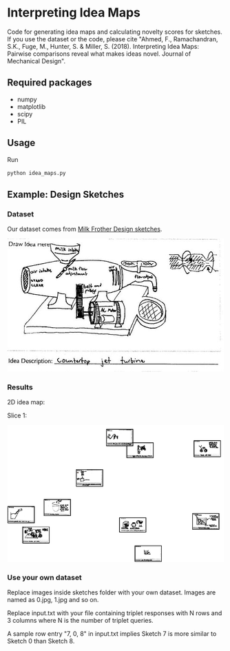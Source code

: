 # Interpreting Idea Maps

Code for generating idea maps and calculating novelty scores for sketches. If you use the dataset or the code, please cite "Ahmed, F., Ramachandran, S.K., Fuge, M., Hunter, S. & Miller, S. (2018).  Interpreting Idea Maps: Pairwise comparisons reveal what makes ideas novel. Journal of Mechanical Design".

## Required packages

- numpy
- matplotlib
- scipy
- PIL

## Usage

Run 

```bash
python idea_maps.py
```


## Example: Design Sketches

### Dataset

Our dataset comes from [Milk Frother Design sketches](https://sites.psu.edu/creativitymetrics/).

![Alt text](/sketches/0.jpg)


### Results

2D idea map:

Slice 1:

![Alt text](/output/s_0.png)

### Use your own dataset
Replace images inside sketches folder with your own dataset. Images are named as 0.jpg, 1.jpg and so on.

Replace input.txt with your file containing triplet responses with N rows and 3 columns where N is the number of triplet queries.

A sample row entry "7, 0, 8" in input.txt implies Sketch 7 is more similar to Sketch 0 than Sketch 8.




